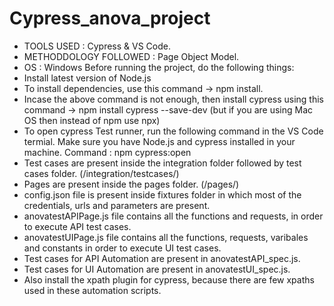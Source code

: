 # Cypress_anova_project


* TOOLS USED : Cypress & VS Code.
* METHODDOLOGY FOLLOWED : Page Object Model.
* OS : Windows
Before running the project, do the following things:
* Install latest version of Node.js 
* To install dependencies, use this command -> npm install. 
* Incase the above command is not enough, then install cypress using this command -> npm install cypress --save-dev (but if you are using Mac OS then instead of npm use npx) 
* To open cypress Test runner, run the following command in the VS Code termial. Make sure you have Node.js and cypress installed in your machine. Command : npm cypress:open 
* Test cases are present inside the integration folder followed by test cases folder. (/integration/testcases/) 
* Pages are present inside the pages folder. (/pages/) 
* config.json file is present inside fixtures folder in which most of the credentials, urls and parameters are present. 
* anovatestAPIPage.js file contains all the functions and requests, in order to execute API test cases. 
* anovatestUIPage.js file contains all the functions, requests, varibales and constants in order to execute UI test cases. 
* Test cases for API Automation are present in anovatestAPI_spec.js. 
* Test cases for UI Automation are present in anovatestUI_spec.js. 
* Also install the xpath plugin for cypress, because there are few xpaths used in these automation scripts. 

